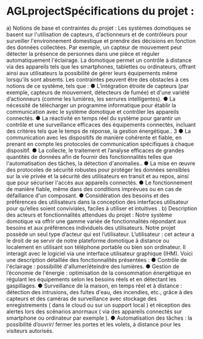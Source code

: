 # AGLprojectSpécifications du projet :
a) Notions de base et contraintes du projet :
Les systèmes domotiques se basent sur l'utilisation de capteurs, d'actionneurs et de
contrôleurs pour surveiller l'environnement domestique et prendre des décisions en fonction
des données collectées.
Par exemple, un capteur de mouvement peut détecter la présence de personnes dans une
pièce et réguler automatiquement l'éclairage.
La domotique permet un contrôle à distance via des appareils tels que les smartphones,
tablettes ou ordinateurs, offrant ainsi aux utilisateurs la possibilité de gérer leurs
équipements même lorsqu'ils sont absents.
Les contraintes peuvent être des obstacles à ces notions de ce système, tels que :
● L’intégration étroite de capteurs (par exemple, capteurs de mouvement,
détecteurs de fumée) et d'une variété d’actionneurs (comme les lumières, les
serrures intelligentes).
● La nécessité de télécharger un programme informatique pour établir la
communication avec le système domotique et contrôler les appareils
connectés.
● La réactivité en temps réel du système pour garantir un contrôle et une
surveillance efficaces des équipements connectés, incluant des critères tels
que le temps de réponse, la gestion énergétique..
3
● La communication avec les dispositifs de manière cohérente et fiable, en
prenant en compte les protocoles de communication spécifiques à chaque
dispositif.
● La collecte, le traitement et l’analyse efficaces de grandes quantités de
données afin de fournir des fonctionnalités telles que l'automatisation des
tâches, la détection d'anomalies..
● La mise en œuvre des protocoles de sécurité robustes pour protéger les
données sensibles sur la vie privée et la sécurité des utilisateurs en transit et
au repos, ainsi que pour sécuriser l'accès aux appareils connectés.
● Le fonctionnement de manière fiable, même dans des conditions imprévues
ou en cas de défaillance d'un composant.
● Considération des besoins et des préférences des utilisateurs dans la
conception des interfaces utilisateur pour qu’elles soient conviviales, faciles à
utiliser et intuitives .
b) Description des acteurs et fonctionnalités attendues du projet :
Notre système domotique va offrir une gamme variée de fonctionnalités répondant aux
besoins et aux préférences individuels des utilisateurs.
Notre projet possède un seul type d’acteur qui est l’utilisateur.
L’utilisateur : cet acteur a le droit de se servir de notre plateforme domotique à distance ou
localement en utilisant son téléphone portable ou bien son ordinateur. Il interagit avec le
logiciel via une interface utilisateur graphique (IHM).
Voici une description détaillée des fonctionnalités présentées :
● Contrôle de l'éclairage : possibilité d'allumer/éteindre des lumières.
● Gestion de l’économie de l'énergie : optimisation de la consommation énergétique en
régulant les équipements selon les besoins réels et en détectant les gaspillages.
● Surveillance de la maison, en temps réel et à distance : détection des intrusions, des
fuites d'eau, des incendies, etc., grâce à des capteurs et des caméras de surveillance
avec stockage des enregistrements ( dans le cloud ou sur un support local ) et
réception des alertes lors des scénarios anormaux ( via des appareils connectés sur
smartphone ou ordinateur par exemple ).
● Automatisation des tâches : la possibilité d’ouvrir/ fermer les portes et les volets, à
distance pour les visiteurs autorisés.
